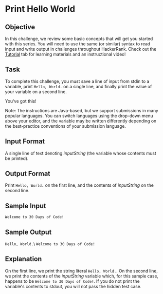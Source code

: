 # Print Hello World

## Objective 
In this challenge, we review some basic concepts that will get you started with this series. You will need to use the same (or similar) syntax to read input and write output in challenges throughout HackerRank. Check out the [Tutorial](https://github.com/agoila/30daysofCode/tree/master/Day%200/Tutorial) tab for learning materials and an instructional video!

## Task 
To complete this challenge, you must save a line of input from stdin to a variable, print `Hello, World.` on a single line, and finally print the value of your variable on a second line.

You've got this!

Note: The instructions are Java-based, but we support submissions in many popular languages. You can switch languages using the drop-down menu above your editor, and the  variable may be written differently depending on the best-practice conventions of your submission language.

## Input Format
A single line of text denoting *inputString* (the variable whose contents must be printed).

## Output Format
Print `Hello, World.` on the first line, and the contents of *inputString* on the second line.

## Sample Input
`Welcome to 30 Days of Code!`

## Sample Output
`Hello, World.`\\
`Welcome to 30 Days of Code!`

## Explanation
On the first line, we print the string literal `Hello, World.`. On the second line, we print the contents of the *inputString* variable which, for this sample case, happens to be `Welcome to 30 Days of Code!`. If you do not print the variable's contents to stdout, you will not pass the hidden test case.
